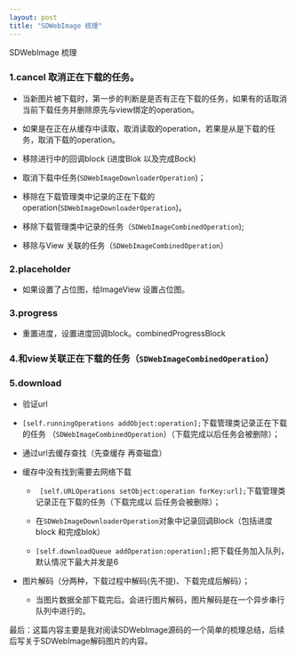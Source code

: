 ```yaml
---
layout: post
title: "SDWebImage 梳理"
---
```

SDWebImage 梳理

### 1.cancel 取消正在下载的任务。
* 当新图片被下载时，第一步的判断是是否有正在下载的任务，如果有的话取消当前下载任务并删除原先与view绑定的operation。

*  如果是在正在从缓存中读取，取消读取的operation，若果是从是下载的任务，取消下载的operation。

*  移除进行中的回调block (进度Blok 以及完成Bock)

*  取消下载中任务(```SDWebImageDownloaderOperation```)；

*  移除在下载管理类中记录的正在下载的operation(```SDWebImageDownloaderOperation```)。

*  移除下载管理类中记录的任务（```SDWebImageCombinedOperation```);

* 移除与View 关联的任务（```SDWebImageCombinedOperation```）

### 2.placeholder

* 如果设置了占位图，给ImageView 设置占位图。

### 3.progress

* 重置进度，设置进度回调block。combinedProgressBlock

### 4.和view关联正在下载的任务（```SDWebImageCombinedOperation```）

### 5.download

 * 验证url
* ```[self.runningOperations addObject:operation];```下载管理类记录正在下载的任务 （```SDWebImageCombinedOperation```）（下载完成以后任务会被删除）；
* 通过url去缓存查找（先查缓存 再查磁盘）
* 缓存中没有找到需要去网络下载

  * ``` [self.URLOperations setObject:operation forKey:url];```下载管理类记录正在下载的任务（下载完成以       后任务会被删除）； 

  * 在```SDWebImageDownloaderOperation```对象中记录回调Block（包括进度block 和完成blok） 
  * ```[self.downloadQueue addOperation:operation];```把下载任务加入队列，默认情况下最大并发是6     

* 图片解码（分两种，下载过程中解码(先不提)、下载完成后解码）；

  * 当图片数据全部下载完后。会进行图片解码，图片解码是在一个异步串行队列中进行的。 



最后：这篇内容主要是我对阅读SDWebImage源码的一个简单的梳理总结，后续后写关于SDWebImage解码图片的内容。
